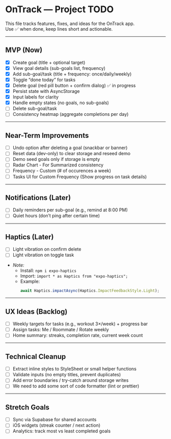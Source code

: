 # OnTrack — Project TODO

This file tracks features, fixes, and ideas for the OnTrack app.  
Use ✅ when done, keep lines short and actionable.

---

## MVP (Now)
- [x] Create goal (title + optional target)
- [x] View goal details (sub-goals list, frequency)
- [x] Add sub-goal/task (title + frequency: once/daily/weekly)
- [x] Toggle “done today” for tasks
- [x] Delete goal (red pill button + confirm dialog) ✅ in progress
- [x] Persist state with AsyncStorage
- [x] Input labels for clarity
- [x] Handle empty states (no goals, no sub-goals)
- [ ] Delete sub-goal/task
- [ ] Consistency heatmap (aggregate completions per day)

---

## Near-Term Improvements
- [ ] Undo option after deleting a goal (snackbar or banner)
- [ ] Reset data (dev-only) to clear storage and reseed demo
- [ ] Demo seed goals only if storage is empty
- [ ] Radar Chart - For Summarized consistency
- [ ] Frequency - Custom (# of occurences a week)
- [ ] Tasks UI for Custom Frequency (Show progress on task details)
---

## Notifications (Later)
- [ ] Daily reminders per sub-goal (e.g., remind at 8:00 PM)
- [ ] Quiet hours (don’t ping after certain time)

---

## Haptics (Later)
- [ ] Light vibration on confirm delete
- [ ] Light vibration on toggle task
- *Note:*  
  - Install: `npm i expo-haptics`  
  - Import: `import * as Haptics from "expo-haptics";`  
  - Example:  
    ```ts
    await Haptics.impactAsync(Haptics.ImpactFeedbackStyle.Light);
    ```

---

## UX Ideas (Backlog)
- [ ] Weekly targets for tasks (e.g., workout 3×/week) + progress bar
- [ ] Assign tasks: Me / Roommate / Rotate weekly
- [ ] Home summary: streaks, completion rate, current week count

---

## Technical Cleanup
- [ ] Extract inline styles to StyleSheet or small helper functions
- [ ] Validate inputs (no empty titles, prevent duplicates)
- [ ] Add error boundaries / try-catch around storage writes
- [ ] We need to add some sort of code formatter (lint or prettier)

---

## Stretch Goals
- [ ] Sync via Supabase for shared accounts
- [ ] iOS widgets (streak counter / next action)
- [ ] Analytics: track most vs least completed goals

